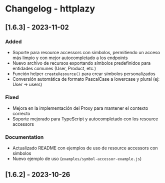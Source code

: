 # Changelog - httplazy

## [1.6.3] - 2023-11-02

### Added

- Soporte para resource accessors con símbolos, permitiendo un acceso más limpio y con mejor autocompletado a los endpoints
- Nuevo archivo de recursos exportando símbolos predefinidos para entidades comunes (User, Product, etc.)
- Función helper `createResource()` para crear símbolos personalizados
- Conversión automática de formato PascalCase a lowercase y plural (ej: User → users)

### Fixed

- Mejora en la implementación del Proxy para mantener el contexto correcto
- Soporte mejorado para TypeScript y autocompletado con los resource accessors

### Documentation

- Actualizado README con ejemplos de uso de resource accessors con símbolos
- Nuevo ejemplo de uso (`examples/symbol-accessor-example.js`)

## [1.6.2] - 2023-10-26

